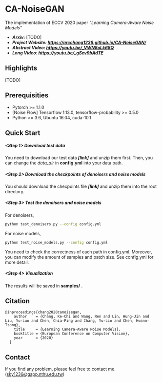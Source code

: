 # CA-NoiseGAN
The implementation of ECCV 2020 paper *"Learning Camera-Aware Noise Models"*

- ***Arxiv:*** [TODO]
- ***Project Website: https://arcchang1236.github.io/CA-NoiseGAN/***
- ***Abstract Video: https://youtu.be/_VWN8oLk68Q*** 
- ***Long Video: https://youtu.be/_gScv9bAdTE*** 

## Highlights

[TODO]

## Prerequisities
- Pytorch >= 1.1.0 
- [Noise Flow] Tensorflow 1.13.0, tensorflow-probability >= 0.5.0
- Python >= 3.6, Ubuntu 16.04, cuda-10.1

## Quick Start

##### <Step 1> Download test data

You need to download our test data ***[link]*** and unzip them first.
Then, you can change the *data_dir* in **config.yml** into your data path.

##### <Step 2> Download the checkpoints of denoisers and noise models

You should download the checpoints file ***[link]*** and unzip them into the root directory.

##### <Step 3> Test the denoisers and noise models

For denoisers, 
```bash
python test_denoisers.py --config config.yml
```

For noise models,

```bash
python test_noise_models.py --config config.yml
```

You need to check the correctness of each path in config.yml. Moreover, you can modify the amount of samples and patch size. See config.yml for more detail.

##### <Step 4> Visualization

The results will be saved in **samples/** .

## Citation
```
@inproceedings{chang2020canoisegan,
    author    = {Chang, Ke-Chi and Wang, Ren and Lin, Hung-Jin and Liu, Yu-Lun and Chen, Chia-Ping and Chang, Yu-Lin and Chen, Hwann-Tzong},
    title     = {Learning Camera-Aware Noise Models},
    booktitle = {European Conference on Computer Vision},
    year      = {2020}
  }
```

## Contact
If you find any problem, please feel free to contact me. (sky1236@gapp.nthu.edu.tw)